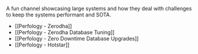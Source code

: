 A fun channel showcasing large systems and how they deal with challenges to keep the systems performant and SOTA.
- [[Perfology - Zerodha]]
- [[Perfology - Zerodha Database Tuning]]
- [[Perfology - Zero Downtime Database Upgrades]]
- [[Perfology - Hotstar]]